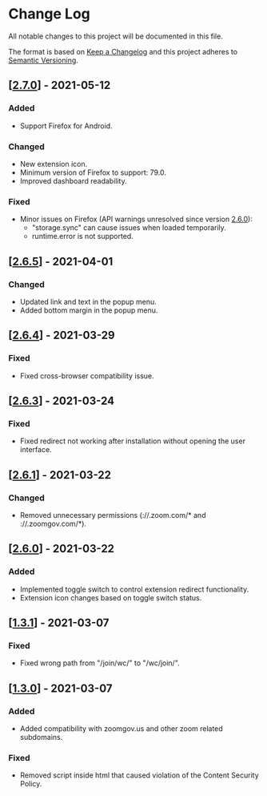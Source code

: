 # Change Log
All notable changes to this project will be documented in this file.

The format is based on [Keep a Changelog](http://keepachangelog.com/)
and this project adheres to [Semantic Versioning](http://semver.org/).

## [[2.7.0](https://github.com/EdoardoTosin/Zoom-Web-Client-Redirector/tree/v2.7.0)] - 2021-05-12

### Added

- Support Firefox for Android.

### Changed

- New extension icon.
- Minimum version of Firefox to support: 79.0.
- Improved dashboard readability.

### Fixed

- Minor issues on Firefox (API warnings unresolved since version [2.6.0](https://github.com/EdoardoTosin/Zoom-Web-Client-Redirector/tree/v2.6.0)):
  - "storage.sync" can cause issues when loaded temporarily.
  - runtime.error is not supported.

## [[2.6.5](https://github.com/EdoardoTosin/Zoom-Web-Client-Redirector/tree/v2.6.5)] - 2021-04-01

### Changed

- Updated link and text in the popup menu.
- Added bottom margin in the popup menu.

## [[2.6.4](https://github.com/EdoardoTosin/Zoom-Web-Client-Redirector/tree/v2.6.4)] - 2021-03-29

### Fixed

- Fixed cross-browser compatibility issue.

## [[2.6.3](https://github.com/EdoardoTosin/Zoom-Web-Client-Redirector/tree/v2.6.3)] - 2021-03-24

### Fixed

- Fixed redirect not working after installation without opening the user interface.

## [[2.6.1](https://github.com/EdoardoTosin/Zoom-Web-Client-Redirector/tree/v2.6.1)] - 2021-03-22

### Changed

- Removed unnecessary permissions (://.zoom.com/* and ://.zoomgov.com/*).

## [[2.6.0](https://github.com/EdoardoTosin/Zoom-Web-Client-Redirector/tree/v2.6.0)] - 2021-03-22

### Added

- Implemented toggle switch to control extension redirect functionality.
- Extension icon changes based on toggle switch status.

## [[1.3.1](https://github.com/EdoardoTosin/Zoom-Web-Client-Redirector/tree/1.3.1)] - 2021-03-07

### Fixed

- Fixed wrong path from "/join/wc/" to "/wc/join/".

## [[1.3.0](https://github.com/EdoardoTosin/Zoom-Web-Client-Redirector/tree/1.3.0)] - 2021-03-07

### Added

- Added compatibility with zoomgov.us and other zoom related subdomains.

### Fixed

- Removed script inside html that caused violation of the Content Security Policy.
